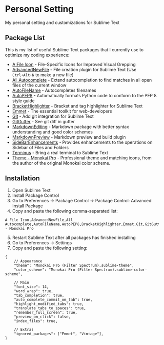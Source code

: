 # Personal Setting

My personal setting and customizations for Sublime Text

## Package List

This is my list of useful Sublime Text packages that I currently use to optimize my coding experience:

- [A File Icon](https://packagecontrol.io/packages/A%20File%20Icon) - File-Specific Icons for Improved Visual Grepping
- [AdvancedNewFile](https://packagecontrol.io/packages/AdvancedNewFile) - File creation plugin for Sublime Text (Use `Ctrl+Alt+N` to make a new file)
- [All Autocomplete](https://packagecontrol.io/packages/All%20Autocomplete) - Extend autocompletion to find matches in all open files of the current window
- [AutoFileName](https://packagecontrol.io/packages/AutoFileName) - Autocompletes filenames
- [AutoPEP8](https://packagecontrol.io/packages/AutoPEP8) - Automatically formats Python code to conform to the PEP 8 style guide
- [BracketHighlighter](https://packagecontrol.io/packages/BracketHighlighter) - Bracket and tag highlighter for Sublime Text 
- [Emmet](https://packagecontrol.io/packages/Emmet) - The essential toolkit for web-developers
- [Git](https://packagecontrol.io/packages/Git) - Add git integration for Sublime Text
- [GitGutter](https://packagecontrol.io/packages/GitGutter) - See git diff in gutter
- [MarkdownEditing](https://packagecontrol.io/packages/MarkdownEditing) - Markdown package with better syntax understanding and good color schemes
- [MarkdownPreview](https://packagecontrol.io/packages/MarkdownPreview) - Markdown preview and build plugin
- [SideBarEnhancements](https://packagecontrol.io/packages/SideBarEnhancements) - Provides enhancements to the operations on Sidebar of Files and Folders
- [Terminus](https://packagecontrol.io/packages/Terminus) - Bring a real terminal to Sublime Text
- [Theme - Monokai Pro](https://packagecontrol.io/packages/Theme%20-%20Monokai%20Pro) - Professional theme and matching icons, from the author of the original Monokai color scheme.

## Installation

1. Open Sublime Text
2. Install Package Control
3. Go to Preferences -> Package Control -> Package Control: Advanced Install Package
4. Copy and paste the following comma-separated list:

```
A File Icon,AdvancedNewFile,All Autocomplete,AutoFileName,AutoPEP8,BracketHighlighter,Emmet,Git,GitGutter,MarkdownEditing,MarkdownPreview,SideBarEnhancements,Terminus,Theme - Monokai Pro
```

5. Restart Sublime Text after all packages has finished installing
6. Go to Preferences -> Settings
7. Copy and paste the following setting:

```sublime-settings
{
    // Appearance
    "theme": "Monokai Pro (Filter Spectrum).sublime-theme",
    "color_scheme": "Monokai Pro (Filter Spectrum).sublime-color-scheme",
    
    // Main
    "font_size": 14,
    "word_wrap": true,
    "tab_completion": true,
    "auto_complete_commit_on_tab": true,
    "highlight_modified_tabs": true,
    "translate_tabs_to_spaces": true,
    "remember_full_screen": true,
    "preview_on_click": false,
    "index_files": true,

    // Extras
    "ignored_packages": ["Emmet", "Vintage"],
}

```
